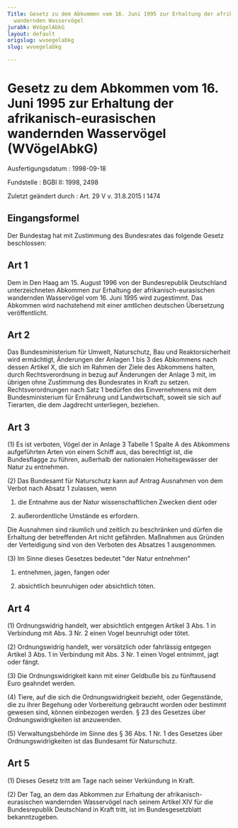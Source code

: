 ```yaml
---
Title: Gesetz zu dem Abkommen vom 16. Juni 1995 zur Erhaltung der afrikanisch-eurasischen
  wandernden Wasservögel
jurabk: WVögelAbkG
layout: default
origslug: wvoegelabkg
slug: wvoegelabkg

---
```


# Gesetz zu dem Abkommen vom 16. Juni 1995 zur Erhaltung der afrikanisch-eurasischen wandernden Wasservögel (WVögelAbkG)

Ausfertigungsdatum
:   1998-09-18

Fundstelle
:   BGBl II: 1998, 2498

Zuletzt geändert durch
:   Art. 29 V v. 31.8.2015 I 1474


## Eingangsformel

Der Bundestag hat mit Zustimmung des Bundesrates das folgende Gesetz
beschlossen:


## Art 1

Dem in Den Haag am 15. August 1996 von der Bundesrepublik Deutschland
unterzeichneten Abkommen zur Erhaltung der afrikanisch-eurasischen
wandernden Wasservögel vom 16. Juni 1995 wird zugestimmt. Das Abkommen
wird nachstehend mit einer amtlichen deutschen Übersetzung
veröffentlicht.


## Art 2

Das Bundesministerium für Umwelt, Naturschutz, Bau und
Reaktorsicherheit wird ermächtigt, Änderungen der Anlagen 1 bis 3 des
Abkommens nach dessen Artikel X, die sich im Rahmen der Ziele des
Abkommens halten, durch Rechtsverordnung in bezug auf Änderungen der
Anlage 3 mit, im übrigen ohne Zustimmung des Bundesrates in Kraft zu
setzen. Rechtsverordnungen nach Satz 1 bedürfen des Einvernehmens mit
dem Bundesministerium für Ernährung und Landwirtschaft, soweit sie
sich auf Tierarten, die dem Jagdrecht unterliegen, beziehen.


## Art 3

(1) Es ist verboten, Vögel der in Anlage 3 Tabelle 1 Spalte A des
Abkommens aufgeführten Arten von einem Schiff aus, das berechtigt ist,
die Bundesflagge zu führen, außerhalb der nationalen Hoheitsgewässer
der Natur zu entnehmen.

(2) Das Bundesamt für Naturschutz kann auf Antrag Ausnahmen von dem
Verbot nach Absatz 1 zulassen, wenn

1.  die Entnahme aus der Natur wissenschaftlichen Zwecken dient oder


2.  außerordentliche Umstände es erfordern.



Die Ausnahmen sind räumlich und zeitlich zu beschränken und dürfen die
Erhaltung der betreffenden Art nicht gefährden. Maßnahmen aus Gründen
der Verteidigung sind von den Verboten des Absatzes 1 ausgenommen.

(3) Im Sinne dieses Gesetzes bedeutet "der Natur entnehmen"

1.  entnehmen, jagen, fangen oder


2.  absichtlich beunruhigen oder absichtlich töten.





## Art 4

(1) Ordnungswidrig handelt, wer absichtlich entgegen Artikel 3 Abs. 1
in Verbindung mit Abs. 3 Nr. 2 einen Vogel beunruhigt oder tötet.

(2) Ordnungswidrig handelt, wer vorsätzlich oder fahrlässig entgegen
Artikel 3 Abs. 1 in Verbindung mit Abs. 3 Nr. 1 einen Vogel entnimmt,
jagt oder fängt.

(3) Die Ordnungswidrigkeit kann mit einer Geldbuße bis zu fünftausend
Euro geahndet werden.

(4) Tiere, auf die sich die Ordnungswidrigkeit bezieht, oder
Gegenstände, die zu ihrer Begehung oder Vorbereitung gebraucht worden
oder bestimmt gewesen sind, können einbezogen werden. § 23 des
Gesetzes über Ordnungswidrigkeiten ist anzuwenden.

(5) Verwaltungsbehörde im Sinne des § 36 Abs. 1 Nr. 1 des Gesetzes
über Ordnungswidrigkeiten ist das Bundesamt für Naturschutz.


## Art 5

(1) Dieses Gesetz tritt am Tage nach seiner Verkündung in Kraft.

(2) Der Tag, an dem das Abkommen zur Erhaltung der afrikanisch-
eurasischen wandernden Wasservögel nach seinem Artikel XIV für die
Bundesrepublik Deutschland in Kraft tritt, ist im Bundesgesetzblatt
bekanntzugeben.

